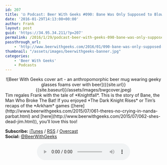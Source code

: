 ```yaml
---
id: 207
title: '☊ Podcast: Beer With Geeks #090: Bane Was Only Supposed to Blow the Bloody Doors Off'
date: '2016-01-29T14:13:00+00:00'
author: Frank
layout: post
guid: 'https://34.95.34.211/?p=207'
permalink: /2016/1/29/podcast-beer-with-geeks-090-bane-was-only-supposed-to-blow-the-bloody-doors-off/
passthrough_url:
    - 'http://www.beerwithgeeks.com/2016/01/090-bane-was-only-supposed-to-blow.html'
thumbnail: "/assets/images/beerwithgeeks-banner.jpg"
categories:
    - 'Beer With Geeks'
    - Podcasts
---
```

<div markdown="1" style="text-align: center;">
![Beer With Geeks cover art - an anthropomorphic beer mug wearing geeky glasses foams over with beer]({{site.url}}{{site.baseurl}}/assets/images/bwgcover.jpeg)
</div>
Tim regales Frank with the tale of *Knightfall*. This is the story of Bane, the Man Who Broke The Bat! If you enjoyed *The Dark Knight Rises* or Tim’s recaps of the *Arkham* games ([here](http://www.beerwithgeeks.com/2015/07/061-theres-no-crying-in-nanda-parbat.html) and [here](http://www.beerwithgeeks.com/2015/07/062-shes-dead-jim.html)), you’ll love this too!

**Subscribe:** [iTunes](https://itunes.apple.com/us/podcast/beer-with-geeks/id910485914?mt=2) / [RSS](http://feeds.feedburner.com/beerwithgeeks) / [Overcast](https://overcast.fm/itunes910485914/beer-with-geeks-a-geek-pop-culture-podcast)  
**Social:** [@BeerWithGeeks](https://twitter.com/beerwithgeeks)

<div markdown="1" style="text-align: center;">
<audio controls="controls"><source src="http://www.podtrac.com/pts/redirect.mp3/archive.org/download/BWG090/BWG090.mp3" type="audio/mpeg"></source><embed height="80px" width="100px"></embed> Your browser does not support this audio</audio>
</div>